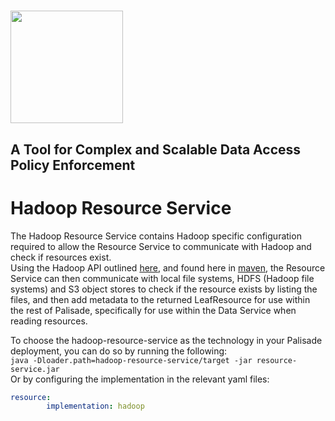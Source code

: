 <!---
Copyright 2018-2021 Crown Copyright

Licensed under the Apache License, Version 2.0 (the "License");
you may not use this file except in compliance with the License.
You may obtain a copy of the License at

  http://www.apache.org/licenses/LICENSE-2.0

Unless required by applicable law or agreed to in writing, software
distributed under the License is distributed on an "AS IS" BASIS,
WITHOUT WARRANTIES OR CONDITIONS OF ANY KIND, either express or implied.
See the License for the specific language governing permissions and
limitations under the License.
--->

# <img src="..logos/logo.svg" width="180">

## A Tool for Complex and Scalable Data Access Policy Enforcement

# Hadoop Resource Service

The Hadoop Resource Service contains Hadoop specific configuration required to allow the Resource Service to communicate with Hadoop and check if resources exist.  
Using the Hadoop API outlined [here](https://hadoop.apache.org/docs/current/hadoop-project-dist/hadoop-common/FileSystemShell.html), and found here in [maven](https://mvnrepository.com/artifact/org.apache.hadoop/hadoop-common), the Resource Service can then communicate with local file systems, HDFS (Hadoop file systems) and S3 object stores to check if the resource exists by listing the files, and then add metadata to the returned LeafResource for use within the rest of Palisade, specifically for use within the Data Service when reading resources.

To choose the hadoop-resource-service as the technology in your Palisade deployment, you can do so by running the following:  
```java -Dloader.path=hadoop-resource-service/target -jar resource-service.jar```  
Or by configuring the implementation in the relevant yaml files:
```yaml
resource:
        implementation: hadoop
```